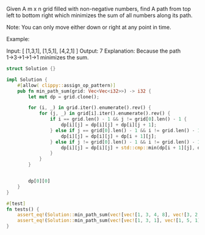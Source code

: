 Given A m x n grid filled with non-negative numbers, find A path from top left to bottom right which minimizes the sum of all numbers along its path.

Note: You can only move either down or right at any point in time.

Example:

Input:
[
  [1,3,1],
  [1,5,1],
  [4,2,1]
]
Output: 7
Explanation: Because the path 1→3→1→1→1 minimizes the sum.

```rust
struct Solution {}

impl Solution {
    #[allow( clippy::assign_op_pattern)]
    pub fn min_path_sum(grid: Vec<Vec<i32>>) -> i32 {
        let mut dp = grid.clone();

        for (i, _) in grid.iter().enumerate().rev() {
            for (j, _) in grid[i].iter().enumerate().rev() {
                if i == grid.len() - 1 && j != grid[0].len() - 1 {
                    dp[i][j] = dp[i][j] + dp[i][j + 1];
                } else if j == grid[0].len() - 1 && i != grid.len() - 1 {
                    dp[i][j] = dp[i][j] + dp[i + 1][j];
                } else if j != grid[0].len() - 1 && i != grid.len() - 1 {
                    dp[i][j] = dp[i][j] + std::cmp::min(dp[i + 1][j], dp[i][j + 1]);
                }
            }
        }


        dp[0][0]
    }
}

#[test]
fn tests() {
    assert_eq!(Solution::min_path_sum(vec![vec![1, 3, 4, 8], vec![3, 2, 2, 4], vec![5, 7, 1, 9], vec![2, 3, 2, 3]]), 14);
    assert_eq!(Solution::min_path_sum(vec![vec![1, 3, 1], vec![1, 5, 1], vec![4, 2, 1]]), 7);
}
```